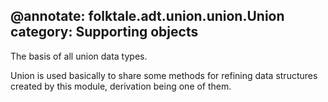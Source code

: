 @annotate: folktale.adt.union.union.Union
category: Supporting objects
---
The basis of all union data types.

Union is used basically to share some methods for refining data structures
created by this module, derivation being one of them.
